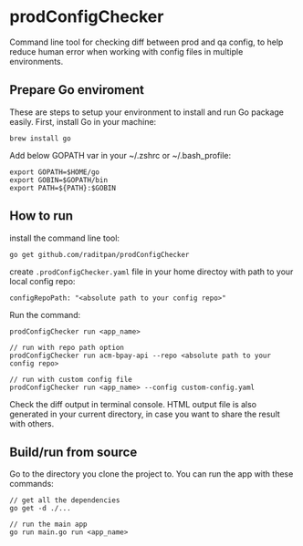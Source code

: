 # prodConfigChecker
Command line tool for checking diff between prod and qa config, to help reduce human error when working with config files in multiple environments.

## Prepare Go enviroment
These are steps to setup your environment to install and run Go package easily.
First, install Go in your machine:
```
brew install go
```

Add below GOPATH var in your ~/.zshrc or ~/.bash_profile:
```
export GOPATH=$HOME/go
export GOBIN=$GOPATH/bin
export PATH=${PATH}:$GOBIN
```

## How to run
install the command line tool:
```
go get github.com/raditpan/prodConfigChecker
```


create `.prodConfigChecker.yaml` file in your home directoy with path to your local config repo:
```
configRepoPath: "<absolute path to your config repo>"
```

Run the command:

```
prodConfigChecker run <app_name>

// run with repo path option
prodConfigChecker run acm-bpay-api --repo <absolute path to your config repo>

// run with custom config file
prodConfigChecker run <app_name> --config custom-config.yaml
```

Check the diff output in terminal console. HTML output file is also generated in your current directory, in case you want to share the result with others.

## Build/run from source

Go to the directory you clone the project to. You can run the app with these commands:
```
// get all the dependencies
go get -d ./...

// run the main app
go run main.go run <app_name>
```